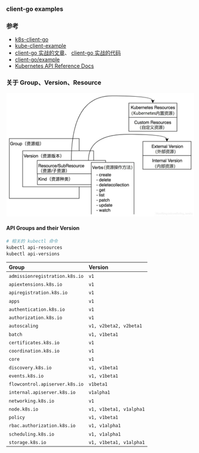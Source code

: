 ### client-go examples



### 参考

- [k8s-client-go](https://github.com/owenliang/k8s-client-go)
- [kube-client-example](https://github.com/cliterb/kube-client-example)
- [client-go 实战的文章](https://xinchen.blog.csdn.net/article/details/113753087)、 [client-go 实战的代码](https://github.com/zq2599/blog_demos/tree/master/client-go-tutorials)
- [client-go/example](https://github.com/kubernetes/client-go/tree/master/examples)
- [Kubernetes API Reference Docs](https://kubernetes.io/docs/reference/generated/kubernetes-api/v1.22/)



### 关于 Group、Version、Resource

<img src="docs/pics/gvr-1.jpeg" alt="gvr-1" style="zoom:50%;" />

#### API Groups and their Version

```bash
# 相关的 kubectl 命令
kubectl api-resources
kubectl api-versions
```

| Group                          | Version                 |
| :----------------------------- | :---------------------- |
| `admissionregistration.k8s.io` | `v1`                    |
| `apiextensions.k8s.io`         | `v1`                    |
| `apiregistration.k8s.io`       | `v1`                    |
| `apps`                         | `v1`                    |
| `authentication.k8s.io`        | `v1`                    |
| `authorization.k8s.io`         | `v1`                    |
| `autoscaling`                  | `v1, v2beta2, v2beta1`  |
| `batch`                        | `v1, v1beta1`           |
| `certificates.k8s.io`          | `v1`                    |
| `coordination.k8s.io`          | `v1`                    |
| `core`                         | `v1`                    |
| `discovery.k8s.io`             | `v1, v1beta1`           |
| `events.k8s.io`                | `v1, v1beta1`           |
| `flowcontrol.apiserver.k8s.io` | `v1beta1`               |
| `internal.apiserver.k8s.io`    | `v1alpha1`              |
| `networking.k8s.io`            | `v1`                    |
| `node.k8s.io`                  | `v1, v1beta1, v1alpha1` |
| `policy`                       | `v1, v1beta1`           |
| `rbac.authorization.k8s.io`    | `v1, v1alpha1`          |
| `scheduling.k8s.io`            | `v1, v1alpha1`          |
| `storage.k8s.io`               | `v1, v1beta1, v1alpha1` |

